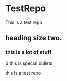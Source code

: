 # TestRepo
This is a test repo
## heading size two. 
### this is a lot of stuff
$$$$$ this is special bullets

this is a test repo